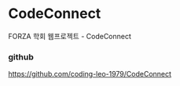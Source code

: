 # CodeConnect
FORZA 학회 웹프로젝트 - CodeConnect 

### github
https://github.com/coding-leo-1979/CodeConnect
